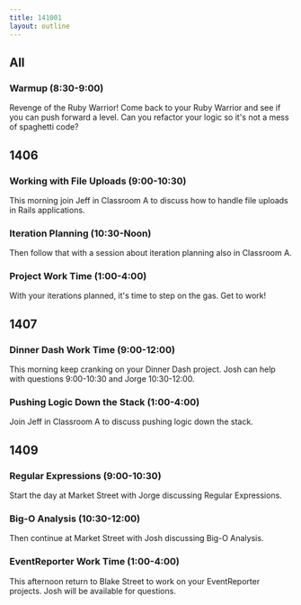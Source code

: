 ```yaml
---
title: 141001
layout: outline
---
```


## All

### Warmup (8:30-9:00)

Revenge of the Ruby Warrior! Come back to your Ruby Warrior and see if you
can push forward a level. Can you refactor your logic so it's not a mess of
spaghetti code?

## 1406

### Working with File Uploads (9:00-10:30)

This morning join Jeff in Classroom A to discuss how to handle file uploads in
Rails applications.

### Iteration Planning (10:30-Noon)

Then follow that with a session about iteration planning also in Classroom A.

### Project Work Time (1:00-4:00)

With your iterations planned, it's time to step on the gas. Get to work!

## 1407

### Dinner Dash Work Time (9:00-12:00)

This morning keep cranking on your Dinner Dash project. Josh can help with
questions 9:00-10:30 and Jorge 10:30-12:00.

### Pushing Logic Down the Stack (1:00-4:00)

Join Jeff in Classroom A to discuss pushing logic down the stack.

## 1409

### Regular Expressions (9:00-10:30)

Start the day at Market Street with Jorge discussing Regular Expressions.

### Big-O Analysis (10:30-12:00)

Then continue at Market Street with Josh discussing Big-O Analysis.

### EventReporter Work Time (1:00-4:00)

This afternoon return to Blake Street to work on your EventReporter projects.
Josh will be available for questions.
